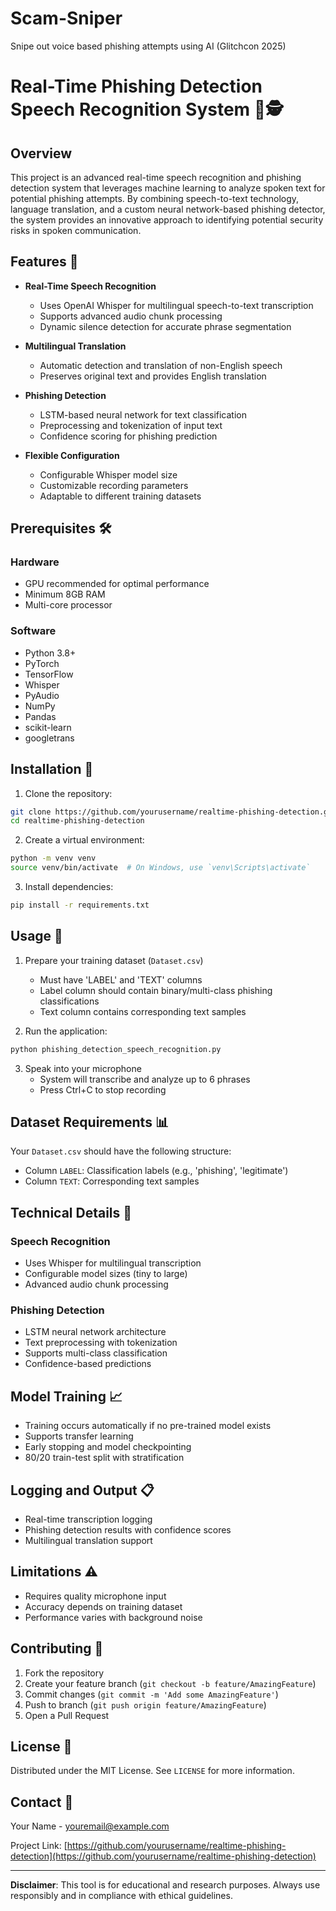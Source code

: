# Scam-Sniper
Snipe out voice based phishing attempts using AI (Glitchcon 2025) 
# Real-Time Phishing Detection Speech Recognition System 🎤🕵️

## Overview

This project is an advanced real-time speech recognition and phishing detection system that leverages machine learning to analyze spoken text for potential phishing attempts. By combining speech-to-text technology, language translation, and a custom neural network-based phishing detector, the system provides an innovative approach to identifying potential security risks in spoken communication.

## Features 🌟

- **Real-Time Speech Recognition**
  - Uses OpenAI Whisper for multilingual speech-to-text transcription
  - Supports advanced audio chunk processing
  - Dynamic silence detection for accurate phrase segmentation

- **Multilingual Translation**
  - Automatic detection and translation of non-English speech
  - Preserves original text and provides English translation

- **Phishing Detection**
  - LSTM-based neural network for text classification
  - Preprocessing and tokenization of input text
  - Confidence scoring for phishing prediction

- **Flexible Configuration**
  - Configurable Whisper model size
  - Customizable recording parameters
  - Adaptable to different training datasets

## Prerequisites 🛠️

### Hardware
- GPU recommended for optimal performance
- Minimum 8GB RAM
- Multi-core processor

### Software
- Python 3.8+
- PyTorch
- TensorFlow
- Whisper
- PyAudio
- NumPy
- Pandas
- scikit-learn
- googletrans

## Installation 🔧

1. Clone the repository:
```bash
git clone https://github.com/yourusername/realtime-phishing-detection.git
cd realtime-phishing-detection
```

2. Create a virtual environment:
```bash
python -m venv venv
source venv/bin/activate  # On Windows, use `venv\Scripts\activate`
```

3. Install dependencies:
```bash
pip install -r requirements.txt
```

## Usage 🚀

1. Prepare your training dataset (`Dataset.csv`)
   - Must have 'LABEL' and 'TEXT' columns
   - Label column should contain binary/multi-class phishing classifications
   - Text column contains corresponding text samples

2. Run the application:
```bash
python phishing_detection_speech_recognition.py
```

3. Speak into your microphone
   - System will transcribe and analyze up to 6 phrases
   - Press Ctrl+C to stop recording

## Dataset Requirements 📊

Your `Dataset.csv` should have the following structure:
- Column `LABEL`: Classification labels (e.g., 'phishing', 'legitimate')
- Column `TEXT`: Corresponding text samples

## Technical Details 🔬

### Speech Recognition
- Uses Whisper for multilingual transcription
- Configurable model sizes (tiny to large)
- Advanced audio chunk processing

### Phishing Detection
- LSTM neural network architecture
- Text preprocessing with tokenization
- Supports multi-class classification
- Confidence-based predictions

## Model Training 📈

- Training occurs automatically if no pre-trained model exists
- Supports transfer learning
- Early stopping and model checkpointing
- 80/20 train-test split with stratification

## Logging and Output 📋

- Real-time transcription logging
- Phishing detection results with confidence scores
- Multilingual translation support

## Limitations ⚠️

- Requires quality microphone input
- Accuracy depends on training dataset
- Performance varies with background noise

## Contributing 🤝

1. Fork the repository
2. Create your feature branch (`git checkout -b feature/AmazingFeature`)
3. Commit changes (`git commit -m 'Add some AmazingFeature'`)
4. Push to branch (`git push origin feature/AmazingFeature`)
5. Open a Pull Request

## License 📄

Distributed under the MIT License. See `LICENSE` for more information.

## Contact 📧

Your Name - youremail@example.com

Project Link: [https://github.com/yourusername/realtime-phishing-detection](https://github.com/yourusername/realtime-phishing-detection)

---

**Disclaimer**: This tool is for educational and research purposes. Always use responsibly and in compliance with ethical guidelines.
